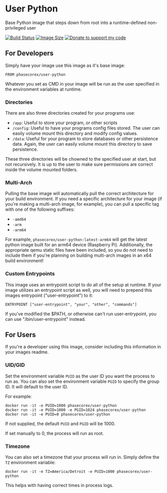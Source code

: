 # User Python
Base Python image that steps down from root into a runtime-defined non-privileged user

[![Build Status](https://ci.pcxserver.com/api/badges/PhasecoreX/docker-user-python/status.svg)](https://ci.pcxserver.com/PhasecoreX/docker-user-python)
[![Image Size](https://images.microbadger.com/badges/image/phasecorex/user-python.svg)](https://microbadger.com/images/phasecorex/user-python)
[![Donate to support my code](https://img.shields.io/badge/Paypal-Donate-blue.svg)](https://paypal.me/pcx)

## For Developers
Simply have your image use this image as it's base image:
```
FROM phasecorex/user-python
```
Whatever you set as CMD in your image will be run as the user specified in the environment variables at runtime.

### Directories
There are also three directories created for your programs use:
- `/app`: Useful to store your program, or other scripts
- `/config`: Useful to have your programs config files stored. The user can easily volume mount this directory and modify config values.
- `/data`: Useful for your program to store databases or other persistence data. Again, the user can easily volume mount this directory to save persistence.

These three directories will be chowned to the specified user at start, but not recursively. It is up to the user to make sure permissions are correct inside the volume mounted folders.

### Multi-Arch
Pulling the base image will automatically pull the correct architecture for your build environment. If you need a specific architecture for your image (if you're making a multi-arch image, for example), you can pull a specific tag with one of the following suffixes:

- `-amd64`
- `-arm`
- `-arm64`

For example, `phasecorex/user-python:latest-arm64` will get the latest python image built for an arm64 device (Raspberry Pi). Additionally, the appropriate qemu static files have been included, so you do not need to include them if you're planning on building multi-arch images in an x64 build environment!

### Custom Entrypoints
This image uses an entrypoint script to do all of the setup at runtime. If your image utilizes an entrypoint script as well, you will need to prepend this images entrypoint ("user-entrypoint") to it:
```
ENTRYPOINT ["user-entrypoint", "your", "other", "commands"]
```
If you've modified the $PATH, or otherwise can't run user-entrypoint, you can use "/bin/user-entrypoint" instead.

## For Users
If you're a developer using this image, consider including this information in your images readme.

### UID/GID
Set the environment variable `PUID` as the user ID you want the process to run as.
You can also set the environment variable `PGID` to specify the group ID. It will default to the user ID.

For example:
```
docker run -it -e PUID=1000 phasecorex/user-python
docker run -it -e PUID=1000 -e PGID=1024 phasecorex/user-python
docker run -it -e PUID=0 phasecorex/user-python
```
If not supplied, the default `PUID` and `PGID` will be 1000.

If set manually to 0, the process will run as root.

### Timezone
You can also set a timezone that your process will run in. Simply define the `TZ` environment variable:
```
docker run -it -e TZ=America/Detroit -e PUID=1000 phasecorex/user-python
```
This helps with having correct times in process logs.


